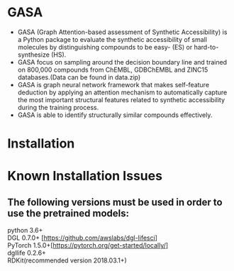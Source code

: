 # GASA <br/>
* GASA (Graph Attention-based assessment of Synthetic Accessibility) is a Python package to evaluate the synthetic accessibility of small molecules by distinguishing compounds to be easy- (ES) or hard-to-synthesize (HS).<br/>
* GASA focus on sampling around the decision boundary line and trained on 800,000 compounds from ChEMBL, GDBChEMBL and ZINC15 databases.(Data can be found in data.zip)<br/>
* GASA is graph neural network framework that makes self-feature deduction by applying an attention mechanism to automatically capture the most important structural features related to synthetic accessibility during the training process.<br/>
* GASA is able to identify structurally similar compounds effectively.<br/>
# Installation
# Known Installation Issues
## The following versions must be used in order to use the pretrained models:
python 3.6+ <br/>
DGL 0.7.0+ [https://github.com/awslabs/dgl-lifesci]<br/>
PyTorch 1.5.0+[https://pytorch.org/get-started/locally/]<br/>
dgllife 0.2.6+<br/>
RDKit(recommended version 2018.03.1+)
